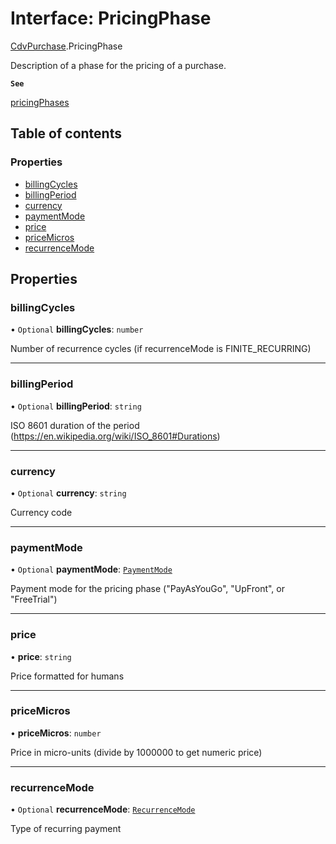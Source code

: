 # Interface: PricingPhase

[CdvPurchase](../modules/CdvPurchase.md).PricingPhase

Description of a phase for the pricing of a purchase.

**`See`**

[pricingPhases](../classes/CdvPurchase.Offer.md#pricingphases)

## Table of contents

### Properties

- [billingCycles](CdvPurchase.PricingPhase.md#billingcycles)
- [billingPeriod](CdvPurchase.PricingPhase.md#billingperiod)
- [currency](CdvPurchase.PricingPhase.md#currency)
- [paymentMode](CdvPurchase.PricingPhase.md#paymentmode)
- [price](CdvPurchase.PricingPhase.md#price)
- [priceMicros](CdvPurchase.PricingPhase.md#pricemicros)
- [recurrenceMode](CdvPurchase.PricingPhase.md#recurrencemode)

## Properties

### billingCycles

• `Optional` **billingCycles**: `number`

Number of recurrence cycles (if recurrenceMode is FINITE_RECURRING)

___

### billingPeriod

• `Optional` **billingPeriod**: `string`

ISO 8601 duration of the period (https://en.wikipedia.org/wiki/ISO_8601#Durations)

___

### currency

• `Optional` **currency**: `string`

Currency code

___

### paymentMode

• `Optional` **paymentMode**: [`PaymentMode`](../enums/CdvPurchase.PaymentMode.md)

Payment mode for the pricing phase ("PayAsYouGo", "UpFront", or "FreeTrial")

___

### price

• **price**: `string`

Price formatted for humans

___

### priceMicros

• **priceMicros**: `number`

Price in micro-units (divide by 1000000 to get numeric price)

___

### recurrenceMode

• `Optional` **recurrenceMode**: [`RecurrenceMode`](../enums/CdvPurchase.RecurrenceMode.md)

Type of recurring payment
